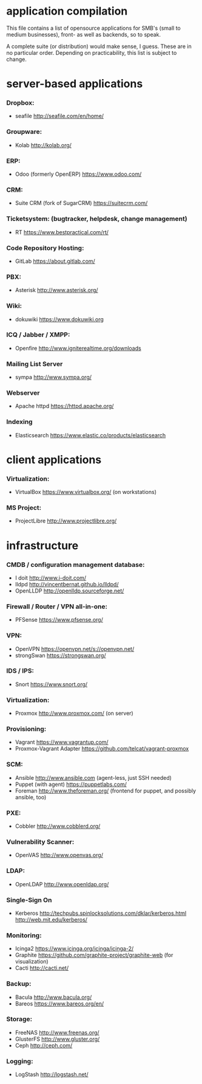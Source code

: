 # application compilation

This file contains a list of opensource applications for SMB's (small to medium
businesses), front- as well as backends, so to speak.

A complete suite (or distribution) would make sense, I guess.
These are in no particular order.
Depending on practicability, this list is subject to change.

# server-based applications

### Dropbox:

- seafile http://seafile.com/en/home/

### Groupware: 

- Kolab http://kolab.org/

### ERP: 

- Odoo (formerly OpenERP) https://www.odoo.com/

### CRM:

- Suite CRM (fork of SugarCRM) https://suitecrm.com/

### Ticketsystem: (bugtracker, helpdesk, change management)

- RT https://www.bestpractical.com/rt/

### Code Repository Hosting:

- GitLab https://about.gitlab.com/

### PBX: 

- Asterisk http://www.asterisk.org/

### Wiki:

- dokuwiki https://www.dokuwiki.org

### ICQ / Jabber / XMPP:

- Openfire http://www.igniterealtime.org/downloads

### Mailing List Server

- sympa http://www.sympa.org/

### Webserver

- Apache httpd https://httpd.apache.org/

### Indexing

- Elasticsearch https://www.elastic.co/products/elasticsearch

# client applications

### Virtualization:

- VirtualBox https://www.virtualbox.org/ (on workstations)

### MS Project:

- ProjectLibre http://www.projectlibre.org/

# infrastructure

### CMDB / configuration management database:

- I doit http://www.i-doit.com/
- lldpd http://vincentbernat.github.io/lldpd/
- OpenLLDP http://openlldp.sourceforge.net/

### Firewall / Router / VPN all-in-one:

- PFSense https://www.pfsense.org/

### VPN: 

- OpenVPN https://openvpn.net/s://openvpn.net/
- strongSwan https://strongswan.org/

### IDS / IPS:

- Snort https://www.snort.org/

### Virtualization:

- Proxmox http://www.proxmox.com/ (on server)

### Provisioning:

- Vagrant https://www.vagrantup.com/
- Proxmox-Vagrant Adapter https://github.com/telcat/vagrant-proxmox

### SCM: 

- Ansible http://www.ansible.com (agent-less, just SSH needed)
- Puppet (with agent) https://puppetlabs.com/
- Foreman http://www.theforeman.org/ (frontend for puppet, and possibly ansible, too)

### PXE:

- Cobbler http://www.cobblerd.org/

### Vulnerability Scanner:

- OpenVAS http://www.openvas.org/

### LDAP:

- OpenLDAP http://www.openldap.org/

### Single-Sign On

- Kerberos http://techpubs.spinlocksolutions.com/dklar/kerberos.html http://web.mit.edu/kerberos/

### Monitoring:

- Icinga2 https://www.icinga.org/icinga/icinga-2/
- Graphite https://github.com/graphite-project/graphite-web (for visualization)
- Cacti http://cacti.net/

### Backup:

- Bacula http://www.bacula.org/
- Bareos https://www.bareos.org/en/

### Storage:

- FreeNAS http://www.freenas.org/
- GlusterFS http://www.gluster.org/
- Ceph http://ceph.com/

### Logging:

- LogStash http://logstash.net/
